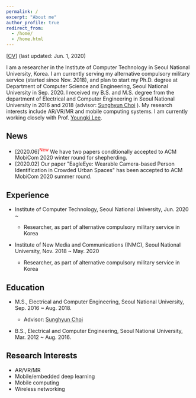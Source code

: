```yaml
---
permalink: /
excerpt: "About me"
author_profile: true
redirect_from: 
  - /home/
  - /home.html
---
```


[[CV](https://juheonyi.github.io/files/JuheonYi_CV.pdf)] (last updated: Jun. 1, 2020)

I am a researcher in the Institute of Computer Technology in Seoul National University, Korea. I am currently serving my alternative compulsory military service (started since Nov. 2018), and plan to start my Ph.D. degree at Department of Computer Science and Engineering, Seoul National University in Sep. 2020. I received my B.S. and M.S. degree from the department of Electrical and Computer Engineering in Seoul National University in 2016 and 2018 (advisor: [Sunghyun Choi](https://sites.google.com/view/sunghyun-chois-home) ). My research interests include AR/VR/MR and mobile computing systems. I am currently working closely with Prof. [Youngki Lee](http://youngkilee.blogspot.com/).

## News

* [2020.06]<sup><span style="color:red">New</span></sup> We have two papers conditionally accepted to ACM MobiCom 2020 winter round for shepherding.
* [2020.02] Our paper "EagleEye: Wearable Camera-based Person Identification in Crowded Urban Spaces" has been accepted to ACM MobiCom 2020 summer round.

## Experience

* Institute of Computer Technology, Seoul National University, Jun. 2020 ~
  * Researcher, as part of alternative compulsory military service in Korea

* Institute of New Media and Communications (INMC), Seoul National University, Nov. 2018 ~ May. 2020
  * Researcher, as part of alternative compulsory military service in Korea

## Education

* M.S., Electrical and Computer Engineering, Seoul National University, Sep. 2016 ~ Aug. 2018.
  * Advisor: [Sunghyun Choi](https://sites.google.com/view/sunghyun-chois-home) 

* B.S., Electrical and Computer Engineering, Seoul National University, Mar. 2012 ~ Aug. 2016.

## Research Interests

* AR/VR/MR
* Mobile/embedded deep learning
* Mobile computing
* Wireless networking
